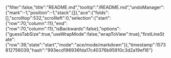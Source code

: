{"filter":false,"title":"README.md","tooltip":"/README.md","undoManager":{"mark":-1,"position":-1,"stack":[]},"ace":{"folds":[],"scrolltop":532,"scrollleft":0,"selection":{"start":{"row":70,"column":11},"end":{"row":70,"column":11},"isBackwards":false},"options":{"guessTabSize":true,"useWrapMode":false,"wrapToView":true},"firstLineState":{"row":39,"state":"start","mode":"ace/mode/markdown"}},"timestamp":1573812756039,"hash":"993ecd196936fda17c40376b95910c3d2a19ef16"}